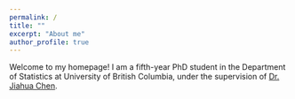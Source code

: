 ```yaml
---
permalink: /
title: ""
excerpt: "About me"
author_profile: true
---
```


Welcome to my homepage! 
I am a fifth-year PhD student in the Department of Statistics at University of British Columbia, under the supervision of [Dr. Jiahua Chen](https://www.stat.ubc.ca/~jhchen/). 

